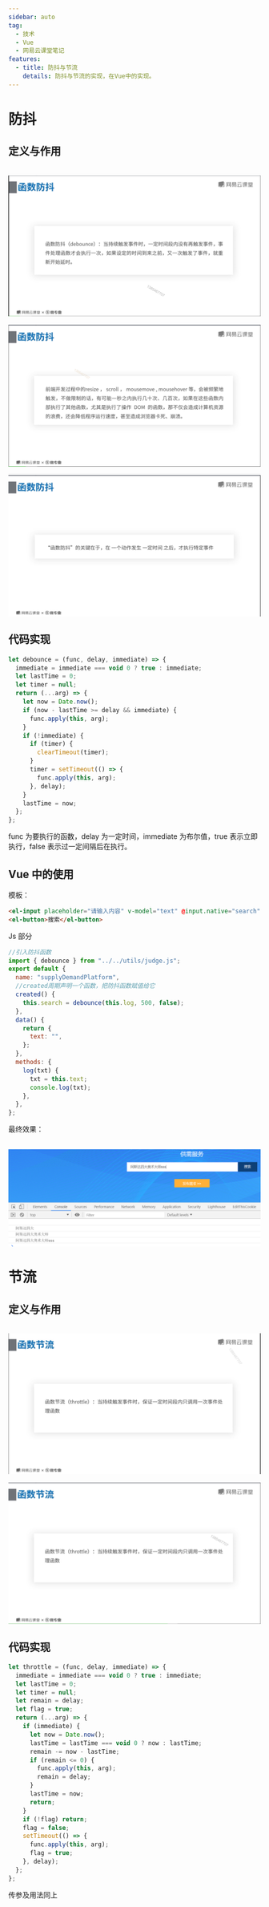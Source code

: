 ```yaml
---
sidebar: auto
tag:
  - 技术
  - Vue
  - 网易云课堂笔记
features:
  - title: 防抖与节流
    details: 防抖与节流的实现，在Vue中的实现。
---
```


# 防抖

## 定义与作用

<br/>
<img style="display:table;margin:auto" src="../../.vuepress/images/debounce&throttle/debounce&throttle1.png" />

<br/>
<img style="display:table;margin:auto" src="../../.vuepress/images/debounce&throttle/debounce&throttle2.png" />

<br/>
<img style="display:table;margin:auto" src="../../.vuepress/images/debounce&throttle/debounce&throttle3.png" />

## 代码实现

```javascript
let debounce = (func, delay, immediate) => {
  immediate = immediate === void 0 ? true : immediate;
  let lastTime = 0;
  let timer = null;
  return (...arg) => {
    let now = Date.now();
    if (now - lastTime >= delay && immediate) {
      func.apply(this, arg);
    }
    if (!immediate) {
      if (timer) {
        clearTimeout(timer);
      }
      timer = setTimeout(() => {
        func.apply(this, arg);
      }, delay);
    }
    lastTime = now;
  };
};
```

func 为要执行的函数，delay 为一定时间，immediate 为布尔值，true 表示立即执行，false 表示过一定间隔后在执行。

## Vue 中的使用

模板：

```HTML
<el-input placeholder="请输入内容" v-model="text" @input.native="search" ></el-input>
<el-button>搜索</el-button>
```

Js 部分

```javascript
//引入防抖函数
import { debounce } from "../../utils/judge.js";
export default {
  name: "supplyDemandPlatform",
  //created周期声明一个函数，把防抖函数赋值给它
  created() {
    this.search = debounce(this.log, 500, false);
  },
  data() {
    return {
      text: "",
    };
  },
  methods: {
    log(txt) {
      txt = this.text;
      console.log(txt);
    },
  },
};
```

最终效果：

<br/>
<img style="display:table;margin:auto" src="../../.vuepress/images/debounce&throttle/debounce&throttle6.png" />

# 节流

## 定义与作用

<br/>
<img style="display:table;margin:auto" src="../../.vuepress/images/debounce&throttle/debounce&throttle4.png" />

<br/>
<img style="display:table;margin:auto" src="../../.vuepress/images/debounce&throttle/debounce&throttle5.png" />

## 代码实现

```javascript
let throttle = (func, delay, immediate) => {
  immediate = immediate === void 0 ? true : immediate;
  let lastTime = 0;
  let timer = null;
  let remain = delay;
  let flag = true;
  return (...arg) => {
    if (immediate) {
      let now = Date.now();
      lastTime = lastTime === void 0 ? now : lastTime;
      remain -= now - lastTime;
      if (remain <= 0) {
        func.apply(this, arg);
        remain = delay;
      }
      lastTime = now;
      return;
    }
    if (!flag) return;
    flag = false;
    setTimeout(() => {
      func.apply(this, arg);
      flag = true;
    }, delay);
  };
};
```

传参及用法同上
